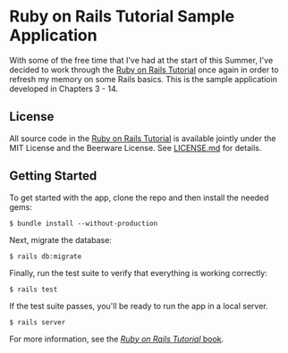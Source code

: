# Ruby on Rails Tutorial Sample Application

With some of the free time that I've had at the start of this Summer, I've decided to work through the [Ruby on Rails Tutorial](https://www.railstutorial.org/) once again in order to refresh my memory on some Rails basics. This is the sample applicatioin developed in Chapters 3 - 14.

## License

All source code in the [Ruby on Rails Tutorial](https://www.railstutorial.org/) is available jointly under the MIT License and the Beerware License. See [LICENSE.md](LICENSE.md) for details.

## Getting Started

To get started with the app, clone the repo and then install the needed gems:

```
$ bundle install --without-production
```

Next, migrate the database:

```
$ rails db:migrate
```

Finally, run the test suite to verify that everything is working correctly:

```
$ rails test
```

If the test suite passes, you'll be ready to run the app in a local server.

```
$ rails server
```

For more information, see the [*Ruby on Rails Tutorial* book](https://www.railstutorial.org/book).